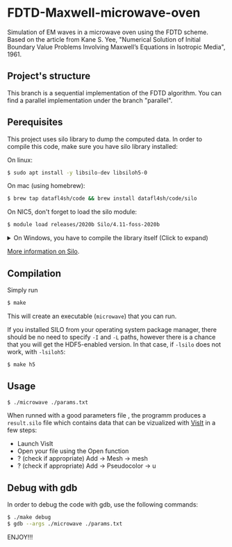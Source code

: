 # FDTD-Maxwell-microwave-oven
Simulation of EM waves in a microwave oven using the FDTD scheme.
Based on the article from Kane S. Yee, "Numerical Solution of Initial Boundary Value Problems Involving Maxwell’s Equations in Isotropic Media", 1961.

## Project's structure

This branch is a sequential implementation of the FDTD algorithm. You can find a parallel implementation
under the branch "parallel".

## Perequisites

This project uses silo library to dump the computed data.
In order to compile this code, make sure you have silo library installed:

On linux: 

```bash 
$ sudo apt install -y libsilo-dev libsiloh5-0
```

On mac (using homebrew): 

```bash
$ brew tap datafl4sh/code && brew install datafl4sh/code/silo
```

On NIC5, don't forget to load the silo module: 

```bash
$ module load releases/2020b Silo/4.11-foss-2020b
```

<details>
  <summary> On Windows, you have to compile the library itself (Click to expand)</summary>


  ```c
/**
* ... extracted from: https://gitlab.onelab.info/mcicuttin/snippets/-/blob/master/silo_example/silo.c
* 1) Get the library from
     https://wci.llnl.gov/sites/wci/files/2021-01/silo-4.10.2-bsd.tgz
 * 2) tar -zxvf silo-4.10.2-bsd.tgz
 * 3) cd silo-4.10.2-bsd
 * 4) export SILO_PREFIX=<path where you want to install silo>
 * 5) ./configure --prefix=$SILO_PREFIX
 * 6) make && make install
 *
 * In order to compile your program and link against the copy of SILO you
 * have just configured and installed, do
 *
 * gcc -I$SILO_PREFIX/include -L$SILO_PREFIX/lib myprogram.c -lsilo
 * ...
 **/
```
  
</details>

[More information on Silo](https://wci.llnl.gov/sites/wci/files/2020-08/GettingDataIntoVisIt2.0.0.pdf).


## Compilation
Simply run 
```bash
$ make
```
This will create an executable (`microwave`) that you can run.


If you installed SILO from your operating system package manager, there  should be no need to specify `-I` and `-L` paths, however there is a chance that you will get the HDF5-enabled version. In that case, if `-lsilo` does not work, with `-lsiloh5`:

```bash
$ make h5
```


## Usage
```bash
$ ./microwave ./params.txt
```
When runned with a good parameters file , the programm produces a `result.silo` file which contains data that can be vizualized with [VisIt](https://wci.llnl.gov/simulation/computer-codes/visit) in a few steps:

* Launch VisIt
* Open your file using the Open function
* ? (check if appropriate) Add -> Mesh -> mesh
* ? (check if appropriate) Add -> Pseudocolor -> u

## Debug with gdb
In order to debug the code with gdb, use the following commands:


```bash
$ ./make debug
$ gdb --args ./microwave ./params.txt
```


ENJOY!!!

